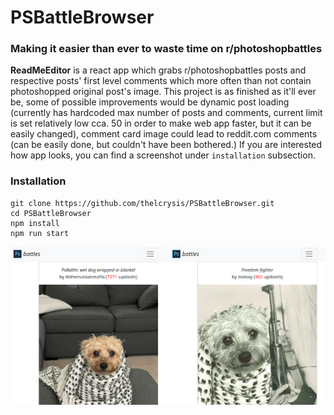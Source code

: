 # PSBattleBrowser

### Making it easier than ever to waste time on r/photoshopbattles


**ReadMeEditor** is a react app which grabs r/photoshopbattles posts and respective posts' first level comments which more often than not contain photoshopped original post's image.
This project is as finished as it'll ever be, some of possible improvements would be dynamic post loading (currently has hardcoded max number of posts and comments, current limit is set relatively low cca. 50 in order to make web app faster, but it can be easily changed), comment card image could lead to reddit.com comments (can be easily done, but couldn't have been bothered.)
If you are interested how app looks, you can find a screenshot under `installation` subsection.


### Installation
```
git clone https://github.com/thelcrysis/PSBattleBrowser.git
cd PSBattleBrowser
npm install
npm run start
```
![Screenshot](ss.png "Screenshot")

